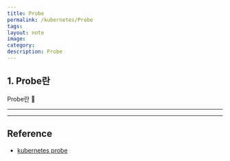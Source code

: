 ```yaml
---
title: Probe
permalink: /kubernetes/Probe
tags: 
layout: note
image: 
category: 
description: Probe
---
```


## 1. Probe란

Probe란



---








---

## Reference

- [kubernetes probe](https://kubernetes.io/docs/tasks/configure-pod-container/configure-liveness-readiness-startup-probes/) 
